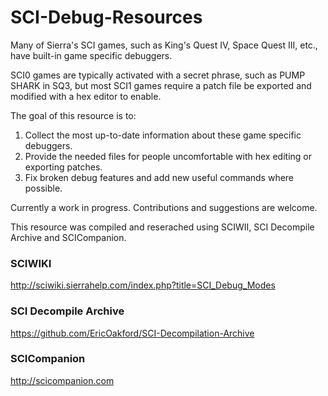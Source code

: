 # SCI-Debug-Resources

Many of Sierra's SCI games, such as King's Quest IV, Space Quest III, etc., have built-in game specific debuggers. 

SCI0 games are typically activated with a secret phrase, such as PUMP SHARK in SQ3, but most SCI1 games require a patch file be exported and modified with a hex editor to enable. 

The goal of this resource is to:

1. Collect the most up-to-date information about these game specific debuggers.
2. Provide the needed files for people uncomfortable with hex editing or exporting patches.
3. Fix broken debug features and add new useful commands where possible.

Currently a work in progress. Contributions and suggestions are welcome.

This resource was compiled and reserached using SCIWII, SCI Decompile Archive and SCICompanion.

### SCIWIKI

http://sciwiki.sierrahelp.com/index.php?title=SCI_Debug_Modes

### SCI Decompile Archive

https://github.com/EricOakford/SCI-Decompilation-Archive

### SCICompanion

http://scicompanion.com
